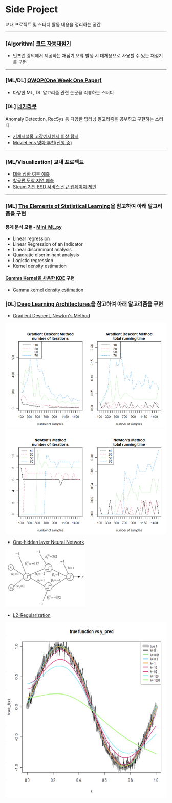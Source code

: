 # Side Project
교내 프로젝트 및 스터디 활동 내용을 정리하는 공간

---

### [Algorithm] [코드 자동채점기](https://github.com/rbill109/SideProject/tree/main/Code_Implementation/Grader)
- 인프런 강의에서 제공하는 채점기 오류 발생 시 대체용으로 사용할 수 있는 채점기를 구현

---

### [ML/DL] [OWOP(One Week One Paper)](https://github.com/rbill109/SideProject/tree/main/OWOP)
- 다양한 ML, DL 알고리즘 관련 논문을 리뷰하는 스터디

### [DL] [네카라쿠](https://github.com/rbill109/SideProject/tree/main/Project_Study/Nakalacou_2021)
Anomaly Detection, RecSys 등 다양한 딥러닝 알고리즘을 공부하고 구현하는 스터디
- [기계시설물 고장예지센서 이상 탐지](https://github.com/rbill109/SideProject/tree/main/Project_Study/Nakalacou_2021/Anomaly_Detection)
- [MovieLens 영화 추천(진행 중)](https://github.com/rbill109/SideProject/tree/main/Project_Study/Nakalacou_2021/RecSys)

---

### [ML/Visualization] 교내 프로젝트
- [대출 상환 여부 예측](https://github.com/rbill109/SideProject/blob/main/Project_Study/StatAP_2019)
- [항공편 도착 지연 예측](https://github.com/rbill109/SideProject/blob/main/Project_Study/DataMining_2019)
- [Steam 기반 ESD 서비스 신규 웹페이지 제안](https://github.com/rbill109/SideProject/tree/main/Visualization)

---

### [ML] [The Elements of Statistical Learning](https://web.stanford.edu/~hastie/ElemStatLearn/)을 참고하여 아래 알고리즘을 구현
#### 통계 분석 모듈 - [Mini_ML.py](https://github.com/rbill109/SideProject/tree/main/Code_Implementation/module)
- Linear regression
- Linear Regression of an Indicator
- Linear discriminant analysis
- Quadratic discriminant analysis
- Logistic regression
- Kernel density estimation

#### [Gamma Kernel을 사용한 KDE](https://link.springer.com/article/10.1023/A:1004165218295) 구현
- [Gamma kernel density estimation](https://github.com/rbill109/SideProject/blob/main/Code_Implementation/Gamma_kernel_density_estimation.ipynb)


### [DL] [Deep Learning Architectures](https://link.springer.com/book/10.1007/978-3-030-36721-3)을 참고하여 아래 알고리즘을 구현
- [Gradient Descent, Newton's Method](https://github.com/rbill109/SideProject/blob/main/Code_Implementation/Gradient_Descent_and_Newton's.R)

![](./image/img1.PNG)
![](./image/img2.PNG)

- [One-hidden layer Neural Network](https://github.com/rbill109/SideProject/blob/main/Code_Implementation/One_hidden_layer_NN.R) 
<img src="https://github.com/rbill109/SideProject/blob/main/image/nn.PNG" width="250" height="180"/>

- [L2-Regularization](https://github.com/rbill109/SideProject/blob/main/Code_Implementation/L2_regularization.R)
<img src="https://github.com/rbill109/SideProject/blob/main/image/img3.jpg" width="700" height="550"/>
